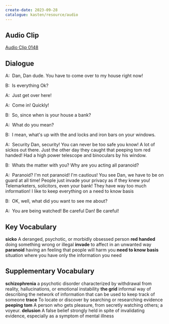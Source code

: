 ```yaml
---
create-date: 2023-09-28
catalogue: kasten/resource/audio
---
```


## Audio Clip
[Audio Clip 0148](https://archive.org/download/englishpod_all/englishpod_0148dg.mp3)

## Dialogue
A:  Dan, Dan dude. You have to come over to my house right now! 

B:  Is everything Ok? 

A:  Just get over here! 

A:  Come in! Quickly! 

B:  So, since when is your house a bank? 

A:  What do you mean? 

B:  I mean, what's up with the and locks and iron bars on your windows. 

A:  Security Dan, security! You can never be too safe you know! A lot of sickos out there. Just the other day they caught that peeping tom red handed! Had a high power telescope and binoculars by his window. 

B:  Whats the matter with you? Why are you acting all paranoid? 

A:  Paranoid? I'm not paranoid! I'm cautious! You see Dan, we have to be on guard at all time! People just invade your privacy as if they knew you! Telemarketers, solicitors, even your bank! They have way too much information! I like to keep everything on a need to know  basis 

B:  OK, well, what did you want to see me about? 

A:  You are being watched! Be careful Dan! Be careful! 

## Key Vocabulary
**sicko**                    A deranged, psychotic, or morbidly obsessed person
**red handed**               doing something wrong or illegal
**invade**                   to affect in an unwanted way
**paranoid**                 having an feeling that people will harm you
**need to know  basis**      situation where you have only the information you need

## Supplementary Vocabulary
**schizophrenia**      a psychotic disorder characterized by withdrawal from reality, hallucinations, or emotional instability
**the grid**           informal way of describing the network of information that can be used to keep track of someone
**trace**              To locate or discover by searching or researching evidence
**peeping tom**        A person who gets pleasure, from secretly watching others; a voyeur.
**delusion**           A false belief strongly held in spite of invalidating evidence, especially as a symptom of mental illness

